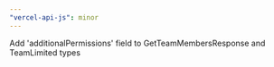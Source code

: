 ```yaml
---
"vercel-api-js": minor
---
```


Add 'additionalPermissions' field to GetTeamMembersResponse and TeamLimited types